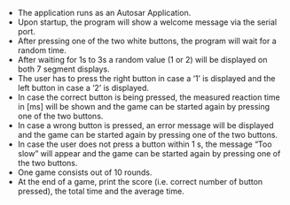 - The application runs as an Autosar Application.
- Upon startup, the program will show a welcome message via the serial port.
- After pressing one of the two white buttons, the program will wait for a random time.
- After waiting for 1s to 3s a random value (1 or 2) will be displayed on both 7 segment displays.
- The user has to press the right button in case a ‘1’ is displayed and the left button in case a ‘2’ is displayed.
- In case the correct button is being pressed, the measured reaction time in [ms] will be shown and the game can be started again by pressing one of the two buttons.
- In case a wrong button is pressed, an error message will be displayed and the game can be started again by pressing one of the two buttons.
- In case the user does not press a button within 1 s, the message “Too slow” will appear and the game can be started again by pressing one of the two buttons.
- One game consists out of 10 rounds.
- At the end of a game, print the score (i.e. correct number of button pressed), the total time and the average time.
